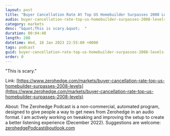 ```yaml
---
layout: post
title: "Buyer Cancellation Rate At Top US Homebuilder Surpasses 2008 Levels "
audio: buyer-cancellation-rate-top-us-homebuilder-surpasses-2008-levels-0
category: markets
desc: "&quot;This is scary.&quot;  "
duration: 00:04:48
length: 288
datetime: Wed, 18 Jan 2023 22:55:00 +0000
tags: podcast
guid: buyer-cancellation-rate-top-us-homebuilder-surpasses-2008-levels-0
order: 0
---
```

&quot;This is scary.&quot;  

Link: [https://www.zerohedge.com/markets/buyer-cancellation-rate-top-us-homebuilder-surpasses-2008-levels](https://www.zerohedge.com/markets/buyer-cancellation-rate-top-us-homebuilder-surpasses-2008-levels)

About: The Zerohedge Podcast is a non-commercial, automated program, designed to give people a way to get news from Zerohedge in an audio format.  I am actively working on tweaking and improving the setup to create a better listening experience (December 2022).  Suggestions are welcome: [zerohedgePodcast@outlook.com](mailto:zerohedgePodcast@outlook.com)